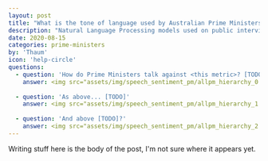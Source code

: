 ```yaml
---
layout: post
title: "What is the tone of language used by Australian Prime Ministers?"
description: "Natural Language Processing models used on public interviews and speeches"
date: 2020-08-15
categories: prime-ministers
by: 'Thaum'
icon: 'help-circle'
questions:
  - question: 'How do Prime Ministers talk against <this metric>? [TODO]'
    answer: <img src="assets/img/speech_sentiment_pm/allpm_hierarchy_0.png">
    
  - question: 'As above... [TODO]'
    answer: <img src="assets/img/speech_sentiment_pm/allpm_hierarchy_1.png">
    
  - question: 'And above [TODO]?'
    answer: <img src="assets/img/speech_sentiment_pm/allpm_hierarchy_2.png">
---
```


Writing stuff here is the body of the post, I'm not sure where it appears yet.

